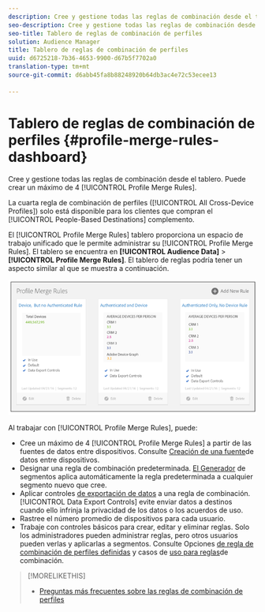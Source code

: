 ```yaml
---
description: Cree y gestione todas las reglas de combinación desde el tablero. Puede crear un máximo de 4 reglas de combinación de perfiles.
seo-description: Cree y gestione todas las reglas de combinación desde el tablero. Puede crear un máximo de 4 reglas de combinación de perfiles.
seo-title: Tablero de reglas de combinación de perfiles
solution: Audience Manager
title: Tablero de reglas de combinación de perfiles
uuid: d6725218-7b36-4653-9900-d67b5f7702a0
translation-type: tm+mt
source-git-commit: d6abb45fa8b88248920b64db3ac4e72c53ecee13

---
```



# Tablero de reglas de combinación de perfiles {#profile-merge-rules-dashboard}

Cree y gestione todas las reglas de combinación desde el tablero. Puede crear un máximo de 4 [!UICONTROL Profile Merge Rules].

La cuarta regla de combinación de perfiles ([!UICONTROL All Cross-Device Profiles]) solo está disponible para los clientes que compran el [!UICONTROL People-Based Destinations] complemento.

El [!UICONTROL Profile Merge Rules] tablero proporciona un espacio de trabajo unificado que le permite administrar su [!UICONTROL Profile Merge Rules]. El tablero se encuentra en **[!UICONTROL Audience Data]** &gt; **[!UICONTROL Profile Merge Rules]**. El tablero de reglas podría tener un aspecto similar al que se muestra a continuación.

![](assets/profile-dashboard.png)

Al trabajar con [!UICONTROL Profile Merge Rules], puede:

* Cree un máximo de 4 [!UICONTROL Profile Merge Rules] a partir de las fuentes de datos entre dispositivos. Consulte [Creación de una fuente](merge-rules-start.md#create-data-source)de datos entre dispositivos.
* Designar una regla de combinación predeterminada. [El Generador](../segments/segment-builder.md) de segmentos aplica automáticamente la regla predeterminada a cualquier segmento nuevo que cree.
* Aplicar controles [de exportación de datos](../data-export-controls.md) a una regla de combinación. [!UICONTROL Data Export Controls] evite enviar datos a destinos cuando ello infrinja la privacidad de los datos o los acuerdos de uso.
* Rastree el número promedio de dispositivos para cada usuario.
* Trabaje con controles básicos para crear, editar y eliminar reglas. Solo los administradores pueden administrar reglas, pero otros usuarios pueden verlas y aplicarlas a segmentos. Consulte Opciones [de regla de combinación de perfiles definidas](merge-rule-definitions.md) y casos de [uso para reglas](merge-rule-targeting-options.md)de combinación.

>[!MORELIKETHIS]
>
>* [Preguntas más frecuentes sobre las reglas de combinación de perfiles](../../faq/faq-profile-merge.md)

